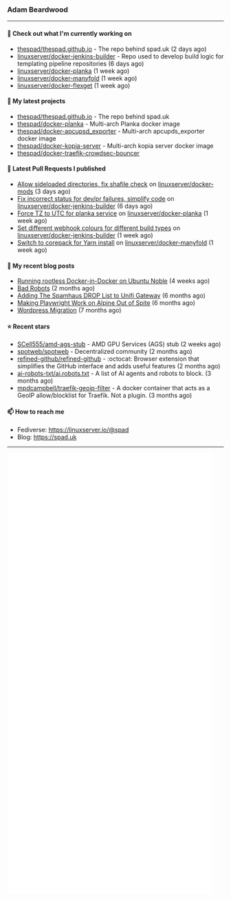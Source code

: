 ### Adam Beardwood
---
#### 👷 Check out what I'm currently working on

- [thespad/thespad.github.io](https://github.com/thespad/thespad.github.io) - The repo behind spad.uk (2 days ago)
- [linuxserver/docker-jenkins-builder](https://github.com/linuxserver/docker-jenkins-builder) - Repo used to develop build logic for templating pipeline repositories (6 days ago)
- [linuxserver/docker-planka](https://github.com/linuxserver/docker-planka) (1 week ago)
- [linuxserver/docker-manyfold](https://github.com/linuxserver/docker-manyfold) (1 week ago)
- [linuxserver/docker-flexget](https://github.com/linuxserver/docker-flexget) (1 week ago)

#### 🌱 My latest projects

- [thespad/thespad.github.io](https://github.com/thespad/thespad.github.io) - The repo behind spad.uk
- [thespad/docker-planka](https://github.com/thespad/docker-planka) - Multi-arch Planka docker image
- [thespad/docker-apcupsd_exporter](https://github.com/thespad/docker-apcupsd_exporter) - Multi-arch apcupds_exporter docker image
- [thespad/docker-kopia-server](https://github.com/thespad/docker-kopia-server) - Multi-arch kopia server docker image 
- [thespad/docker-traefik-crowdsec-bouncer](https://github.com/thespad/docker-traefik-crowdsec-bouncer)

#### 🔨 Latest Pull Requests I published

- [Allow sideloaded directories, fix shafile check](https://github.com/linuxserver/docker-mods/pull/961) on [linuxserver/docker-mods](https://github.com/linuxserver/docker-mods) (3 days ago)
- [Fix incorrect status for dev/pr failures, simplify code](https://github.com/linuxserver/docker-jenkins-builder/pull/288) on [linuxserver/docker-jenkins-builder](https://github.com/linuxserver/docker-jenkins-builder) (6 days ago)
- [Force TZ to UTC for planka service](https://github.com/linuxserver/docker-planka/pull/8) on [linuxserver/docker-planka](https://github.com/linuxserver/docker-planka) (1 week ago)
- [Set different webhook colours for different build types](https://github.com/linuxserver/docker-jenkins-builder/pull/285) on [linuxserver/docker-jenkins-builder](https://github.com/linuxserver/docker-jenkins-builder) (1 week ago)
- [Switch to corepack for Yarn install](https://github.com/linuxserver/docker-manyfold/pull/5) on [linuxserver/docker-manyfold](https://github.com/linuxserver/docker-manyfold) (1 week ago)

#### 📜 My recent blog posts

- [Running rootless Docker-in-Docker on Ubuntu Noble](https://www.spad.uk/posts/rootless-dind-noble/) (4 weeks ago)
- [Bad Robots](https://www.spad.uk/posts/bad-robots/) (2 months ago)
- [Adding The Spamhaus DROP List to Unifi Gateway](https://www.spad.uk/posts/adding-spamhaus-drop-list-to-unifi-gateway/) (6 months ago)
- [Making Playwright Work on Alpine Out of Spite](https://www.spad.uk/posts/making-playwright-work-on-alpine-out-of-spite/) (6 months ago)
- [Wordpress Migration](https://www.spad.uk/posts/wordpress-migration/) (7 months ago)

#### ⭐ Recent stars

- [SCell555/amd-ags-stub](https://github.com/SCell555/amd-ags-stub) - AMD GPU Services (AGS) stub (2 weeks ago)
- [spotweb/spotweb](https://github.com/spotweb/spotweb) - Decentralized community (2 months ago)
- [refined-github/refined-github](https://github.com/refined-github/refined-github) - :octocat: Browser extension that simplifies the GitHub interface and adds useful features (2 months ago)
- [ai-robots-txt/ai.robots.txt](https://github.com/ai-robots-txt/ai.robots.txt) - A list of AI agents and robots to block. (3 months ago)
- [mpdcampbell/traefik-geoip-filter](https://github.com/mpdcampbell/traefik-geoip-filter) - A docker container that acts as a GeoIP allow/blocklist for Traefik. Not a plugin. (3 months ago)

#### 📫 How to reach me
- Fediverse: https://linuxserver.io/@spad
- Blog: https://spad.uk
---
<img src="https://raw.githubusercontent.com/thespad/thespad/main/github-metrics.svg">
